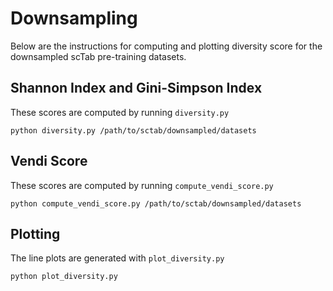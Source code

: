 # Downsampling
Below are the instructions for computing and plotting diversity score for the downsampled scTab pre-training datasets.

## Shannon Index and Gini-Simpson Index

These scores are computed by running `diversity.py`

```
python diversity.py /path/to/sctab/downsampled/datasets
```


## Vendi Score

These scores are computed by running `compute_vendi_score.py`

```
python compute_vendi_score.py /path/to/sctab/downsampled/datasets
```

## Plotting

The line plots are generated with `plot_diversity.py`

```
python plot_diversity.py
```
